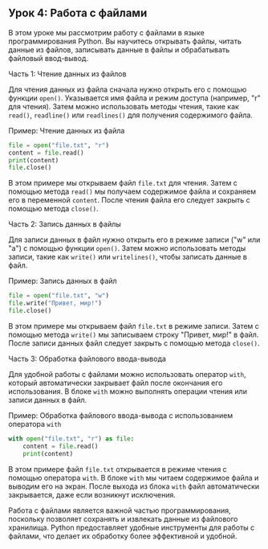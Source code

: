 ## Урок 4: Работа с файлами

В этом уроке мы рассмотрим работу с файлами в языке программирования Python. Вы научитесь открывать файлы, читать данные из файлов, записывать данные в файлы и обрабатывать файловый ввод-вывод.

Часть 1: Чтение данных из файлов

Для чтения данных из файла сначала нужно открыть его с помощью функции `open()`. Указывается имя файла и режим доступа (например, "r" для чтения). Затем можно использовать методы чтения, такие как `read()`, `readline()` или `readlines()` для получения содержимого файла.

Пример: Чтение данных из файла

```python
file = open("file.txt", "r")
content = file.read()
print(content)
file.close()
```

В этом примере мы открываем файл `file.txt` для чтения. Затем с помощью метода `read()` мы получаем содержимое файла и сохраняем его в переменной `content`. После чтения файла его следует закрыть с помощью метода `close()`.

Часть 2: Запись данных в файлы

Для записи данных в файл нужно открыть его в режиме записи ("w" или "a") с помощью функции `open()`. Затем можно использовать методы записи, такие как `write()` или `writelines()`, чтобы записать данные в файл.

Пример: Запись данных в файл

```python
file = open("file.txt", "w")
file.write("Привет, мир!")
file.close()
```

В этом примере мы открываем файл `file.txt` в режиме записи. Затем с помощью метода `write()` мы записываем строку "Привет, мир!" в файл. После записи данных файл следует закрыть с помощью метода `close()`.

Часть 3: Обработка файлового ввода-вывода

Для удобной работы с файлами можно использовать оператор `with`, который автоматически закрывает файл после окончания его использования. В блоке `with` можно выполнять операции чтения или записи данных в файл.

Пример: Обработка файлового ввода-вывода с использованием оператора `with`

```python
with open("file.txt", "r") as file:
    content = file.read()
    print(content)
```

В этом примере файл `file.txt` открывается в режиме чтения с помощью оператора `with`. В блоке `with` мы читаем содержимое файла и выводим его на экран. После выхода из блока `with` файл автоматически закрывается, даже если возникнут исключения.

Работа с файлами является важной частью программирования, поскольку позволяет сохранять и извлекать данные из файлового хранилища. Python предоставляет удобные инструменты для работы с файлами, что делает их обработку более эффективной и удобной.
